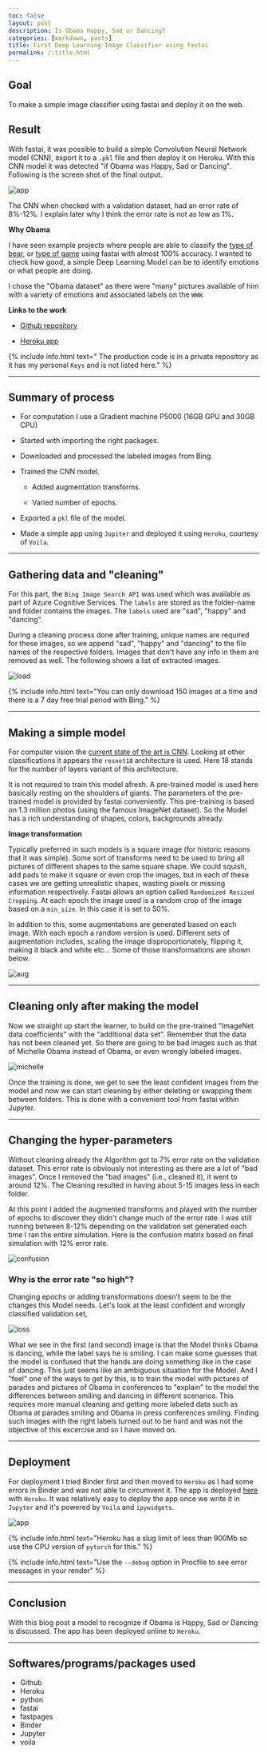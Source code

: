 ```yaml
---
toc: false
layout: post
description: Is Obama Happy, Sad or Dancing?
categories: [markdown, posts]
title: First Deep Learning Image Classifier using fastai
permalink: /:title.html
---
```


## Goal

To make a simple image classifier using fastai and deploy it on the web.

## Result

With fastai, it was possible to build a simple Convolution Neural
Network model (CNN), export it to a `.pkl` file and then deploy it on
Heroku. With this CNN model it was detected "if Obama was Happy, Sad
or Dancing". Following is the screen shot of the final output.

![app](./images/obama-classifier/app.png)

The CNN when checked with a validation dataset, had an error rate of
8%-12%. I explain later why I think the error rate is not as low as 1%.

**Why Obama**

I have seen example projects where people are able to classify the
[type of bear](https://github.com/fastai/bear_voila), or [type of game](https://whatgame3.herokuapp.com/) using fastai with almost 100%
accuracy. I wanted to check how good, a simple Deep Learning Model can
be to identify emotions or what people are doing.

I chose the "Obama dataset" as there were "many" pictures available of
him with a variety of emotions and associated labels on the `WWW`.

**Links to the work**

- [Github repository](https://github.com/tkravichandran/First-DL-Classifier)

- [Heroku app](https://obama-classifier.herokuapp.com/)

{% include info.html text=" The production code is in a private
repository as it has my personal `Keys` and is not listed here." %}


---

## Summary of process

- For computation I use a Gradient machine P5000 (16GB GPU and 30GB
  CPU)
  
- Started with importing the right packages.

- Downloaded and processed the labeled images from Bing.

- Trained the CNN model.

	- Added augmentation transforms.
   
	- Varied number of epochs.

- Exported a `pkl` file of the model.

- Made a simple app using `Jupiter` and deployed it using `Heroku`,
  courtesy of `Voila`.
  

---

## Gathering data and "cleaning"

For this part, the `Bing Image Search API` was used which was
available as part of Azure Cognitive Services. The `labels` are stored
as the folder-name and folder contains the images.  The `labels` used
are "sad", "happy" and "dancing".

During a cleaning process done after training, unique names are
required for these images, so we append "sad", "happy" and "dancing"
to the file names of the respective folders. Images that don't have
any info in them are removed as well. The following shows a list of
extracted images.

![load](./images/obama-classifier/load.png)

{% include info.html text="You can only download 150 images at a time
and there is a 7 day free trial period with Bing." %}

---

## Making a simple model

For computer vision the [current state of the art is CNN](https://github.com/fastai/fastbook/blob/master/01_intro.ipynb). Looking
at other classifications it appears the `resnet18` architecture is
used. Here 18 stands for the number of layers variant of this
architecture.

It is not required to train this model afresh. A pre-trained model is
used here basically resting on the shoulders of giants. The parameters
of the pre-trained model is provided by fastai conveniently. This
pre-training is based on 1.3 million photos (using the famous ImageNet
dataset). So the Model has a rich understanding of shapes, colors,
backgrounds already.

**Image transformation**

Typically preferred in such models is a square image (for historic
reasons that it was simple). Some sort of transforms need to be used
to bring all pictures of different shapes to the same square shape. We
could squish, add pads to make it square or even crop the images, but
in each of these cases we are getting unrealistic shapes, wasting
pixels or missing information respectively. Fastai allows an option
called `Randomized Resized Cropping`. At each epoch the image used is
a random crop of the image based on a `min_size`. In this case it is
set to 50%.


In addition to this, some augmentations are generated based on each
image. With each epoch a random version is used. Different sets of
augmentation includes, scaling the image disproportionately, flipping
it, making it black and white etc... Some of those transformations are
shown below.

![aug](./images/obama-classifier/aug.png)

---

## Cleaning only after making the model

Now we straight up start the learner, to build on the pre-trained
"ImageNet data coefficients" with the "additional data set". Remember
that the data has not been cleaned yet. So there are going to be bad
images such as that of Michelle Obama instead of Obama, or even
wrongly labeled images.

![michelle](./images/obama-classifier/michelle.jpg)

Once the training is done, we get to see the least confident images
from the model and now we can start cleaning by either deleting or
swapping them between folders. This is done with a convenient tool
from fastai within Jupyter.

---

## Changing the hyper-parameters

Without cleaning already the Algorithm got to 7% error rate on the
validation dataset. This error rate is obviously not interesting as
there are a lot of "bad images". Once I removed the "bad images"
(i.e., cleaned it), it went to around 12%. The Cleaning resulted in
having about 5-15 images less in each folder.

At this point I added the augmented transforms and played with the
number of epochs to discover they didn't change much of the error
rate. I was still running between 8-12% depending on the validation
set generated each time I ran the entire simulation. Here is the
confusion matrix based on final simulation with 12% error rate.

![confusion](./images/obama-classifier/confusion.png)

### Why is the error rate "so high"?

Changing epochs or adding transformations doesn't seem to be the
changes this Model needs. Let's look at the least confident and
wrongly classified validation set,

![loss](./images/obama-classifier/loss.png)

What we see in the first (and second) image is that the Model thinks
Obama is dancing, while the label says he is smiling. I can make some
guesses that the model is confused that the hands are doing something
like in the case of dancing. This just seems like an ambiguous
situation for the Model. And I "feel" one of the ways to get by this,
is to train the model with pictures of parades and pictures of Obama
in conferences to "explain" to the model the differences between
smiling and dancing in different scenarios. This requires more manual
cleaning and getting more labeled data such as Obama at parades
smiling and Obama in press conferences smiling. Finding such images
with the right labels turned out to be hard and was not the objective
of this excercise and so I have moved on.

---

## Deployment

For deployment I tried Binder first and then moved to `Heroku` as I
had some errors in Binder and was not able to circumvent it. The app
is deployed [here](https://obama-classifier.herokuapp.com/) with `Heroku`. It was relatively easy to deploy
the app once we write it in `Jupyter` and it's powered by `Voila` and
`ipywidgets`.


![app](./images/obama-classifier/app.png)


{% include info.html text="Heroku has a slug limit of less than 900Mb
so use the CPU version of `pytorch` for this." %}

{% include info.html text="Use the `--debug` option in Procfile to see
error messages in your render" %}

---

## Conclusion

With this blog post a model to recognize if Obama is Happy, Sad or
Dancing is discussed. The app has been deployed online to `Heroku`.

---

## Softwares/programs/packages used

- Github
- Heroku
- python
- fastai
- fastpages
- Binder
- Jupyter
- voila

<!-- ## Time spent on each individual task -->

<!-- | Task                            | Time   | -->
<!-- |---------------------------------|--------| -->
<!-- | Model Making                    | 12 hrs | -->
<!-- | Deploying on Jupyter            | 1 hrs  | -->
<!-- | Deploying on Binder             | 6 hrs  | -->
<!-- | Deploying on Heroku             | 3 hrs  | -->
<!-- | Setting up blog                 | 5 hrs  | -->
<!-- | Setting up fastpages            | 8 hrs  | -->
<!-- | Clean up the looks of fastpages | 6 hrs  | -->
<!-- | Writing a blogpost              | 3 hrs  | -->



<!-- https://drhb.github.io/blog/fastai/2020/03/22/Fastai-Jit.html -->

<!-- https://harish3110.github.io/through-tinted-lenses/data%20processing/fastai/2020/07/09/Fastai-Midlevel-APIs.html -->


<!-- ## todo -->

<!--   * [x] have a look at jupyter notebook -->
<!--   * [x] Have a look at other blogs -->
  
<!--   * [x] Goal -->
<!--   * [x] Result -->
<!--   * [x] Gathering data -->
<!--   * [x] making model -->
<!--   * [x] changing hyper-parameters -->
<!--   * [x] Conclusion -->
<!--   * [x] time spent -->
  
<!--   * [x] spell check -->
<!--   * [x] re-read -->

<!--   * [x] add the main production ipython file? -->

<!--   * [x] Put tips here and there. -->
